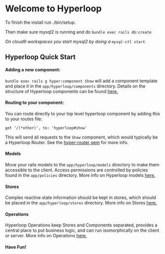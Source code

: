 # Welcome to Hyperloop

To finish the install run ./bin/setup.

Then make sure mysql2 is running and do `bundle exec rails db:create`

*On cloud9 workspaces you start mysql2 by doing a `mysql-ctl start`.*

## Hyperloop Quick Start

#### Adding a new component:

`bundle exec rails g hyper:component Show` will add a component template and place it in the `app/hyperloop/components` directory.  Details on the structure of Hyperloop components can be found [here.](http://ruby-hyperloop.io/docs/components/dsl-overview/)

#### Routing to your component:

You can route directly to your top level hyperloop component by adding this to your routes file:

`get '/(*other)', to: 'hyperloop#show'`

This will send all requests to the `Show` component, which would typically be a Hyperloop Router.  See the [hyper-router gem](https://github.com/ruby-hyperloop/hyper-router) for more info.

#### Models

Move your rails models to the `app/hyperloop/models` directory to make them accessible to the client.  Access permissions are controlled by policies found in the `app/policies` directory.  More info on Hyperloop models [here.](http://ruby-hyperloop.io/start/models/)

#### Stores

Complex reactive state information should be kept in stores, which should be placed in the `app/hyperloop/stores` directory.  More info on Stores [here.](http://ruby-hyperloop.io/start/stores/)

#### Operations

Hyperloop Operations keep Stores and Components separated, provides a central place to put business logic, and can run isomorphically on the client or server.  More info on Operations [here.](http://ruby-hyperloop.io/start/operations/)

#### Have Fun!

